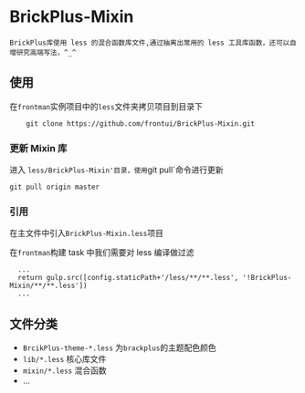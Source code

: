 # BrickPlus-Mixin

`
  BrickPlus库使用 less 的混合函数库文件,通过抽离出常用的 less 工具库函数，还可以自增研究高端写法，^_^
`

## 使用

在`frontman`实例项目中的`less`文件夹拷贝项目到目录下

```
    git clone https://github.com/frontui/BrickPlus-Mixin.git
```

### 更新 Mixin 库

进入 `less/BrickPlus-Mixin'目录，使用`git pull`命令进行更新


```
git pull origin master

```


###  引用

在主文件中引入`BrickPlus-Mixin.less`项目

在`frontman`构建 task 中我们需要对 less 编译做过滤

```
  ...
  return gulp.src([config.staticPath+'/less/**/**.less', '!BrickPlus-Mixin/**/**.less'])
  ...
```

## 文件分类

* `BrcikPlus-theme-*.less` 为`brackplus`的主题配色颜色
* `lib/*.less` 核心库文件
* `mixin/*.less` 混合函数
* ...
